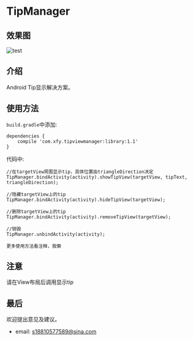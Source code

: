 # TipManager
## 效果图
![test](pic/test_tip.gif)

## 介绍
Android Tip显示解决方案。

## 使用方法

`build.gradle`中添加:
```
dependencies {
    compile 'com.xfy.tipviewmanager:library:1.1'
}
```

代码中:
```
//在targetView周围显示tip，具体位置由triangleDirection决定
TipManager.bindActivity(activity).showTipView(targetView, tipText, triangleDirection);

//隐藏targetView上的tip
TipManager.bindActivity(activity).hideTipView(targetView);

//删除targetView上的tip
TipManager.bindActivity(activity).removeTipView(targetView);

//销毁
TipManager.unbindActivity(activity);

更多使用方法看注释，我懒
```

## 注意
请在View布局后调用显示tip
## 最后
欢迎提出意见及建议。

* email: s18810577589@sina.com